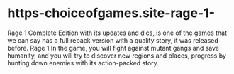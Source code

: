 # https-choiceofgames.site-rage-1-
Rage 1 Complete Edition with its updates and dlcs, is one of the games that we can say has a full repack version with a quality story, it was released before. Rage 1 In the game, you will fight against mutant gangs and save humanity, and you will try to discover new regions and places, progress by hunting down enemies with its action-packed story.
